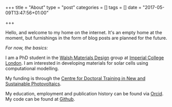 +++
title = "About"
type = "post"
categories = []
tags = []
date = "2017-05-09T13:47:56+01:00"

+++

Hello, and welcome to my home on the internet. It's an empty home at the moment, but furnishings in the form of blog posts are planned for the future.

*For now, the basics:*

I am a PhD student in the [Walsh Materials Design](http://wmd-group.github.io/) group at [Imperial College London](https://www.imperial.ac.uk/). I am interested in developing materials for solar cells using computational modelling.

My funding is through the [Centre for Doctoral Training in New and Sustainable Photovoltaics](http://www.cdt-pv.org/).

My education, employment and publication history can be found via [Orcid](http://orcid.org/0000-0002-2992-9871). My code can be found at [Github](http://github.com/lucydot).

